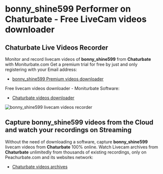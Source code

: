 # bonny_shine599 Performer on Chaturbate - Free LiveCam videos downloader

## Chaturbate Live Videos Recorder

Monitor and record livecam videos of **bonny_shine599** from **Chaturbate** with Moniturbate.com
Get a premium trial for free by just and only registering with your Email address:
* [bonny_shine599 Premium videos downloader](https://moniturbate.com/request-demo-licence-key.html)

Free livecam videos downloader - Moniturbate Software:
* [Chaturbate videos downloader](https://moniturbate.com/moniturbate-download-software.html)

![bonny_shine599 livecam videos recorder](https://peachurnet.com/templates/moniturbate-software.png)


## Capture bonny_shine599 videos from the Cloud and watch your recordings on Streaming

Without the need of downloading a software, capture **bonny_shine599** livecam videos from **Chaturbate** 100% online.
Watch Livecam archives from **Chaturbate** unlimitedly from thousands of existing recordings, only on Peachurbate.com and its websites network:
* [Chaturbate videos archives](https://peachurnet.com/)